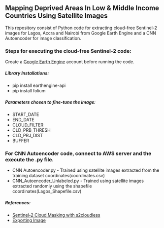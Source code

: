 ## Mapping Deprived Areas In Low & Middle Income Countries Using Satellite Images

This repository consist of Python code for extracting cloud-free Sentinel-2 images for Lagos, Accra and Nairobi from Google Earth Engine and a CNN Autoencoder for image classification.

### Steps for executing the cloud-free Sentinel-2 code:
Create a [Google Earth Engine](https://earthengine.google.com) account before running the code.
##### Library Installations:
* pip install earthengine-api
* pip install folium
##### Parameters chosen to fine-tune the image:
* START_DATE 
* END_DATE 
* CLOUD_FILTER 
* CLD_PRB_THRESH 
* CLD_PRJ_DIST 
* BUFFER

### For CNN Autoencoder code, connect to AWS server and the execute the .py file. 
* CNN Autoencoder.py - Trained using satellite images extracted from the training dataset coordinates(coordinates.csv)
* CNN_Autoencoder_Unlabeled.py - Trained using satellite images extracted randomly using the shapefile coordinates(Lagos_Shapefile.csv)

##### References:
* [Sentinel-2 Cloud Masking with s2cloudless](https://developers.google.com/earth-engine/tutorials/community/sentinel-2-s2cloudless)
* [Exporting Image](https://colab.research.google.com/github/csaybar/EEwPython/blob/dev/10_Export.ipynb#scrollTo=M9EbU74_ESvY)
